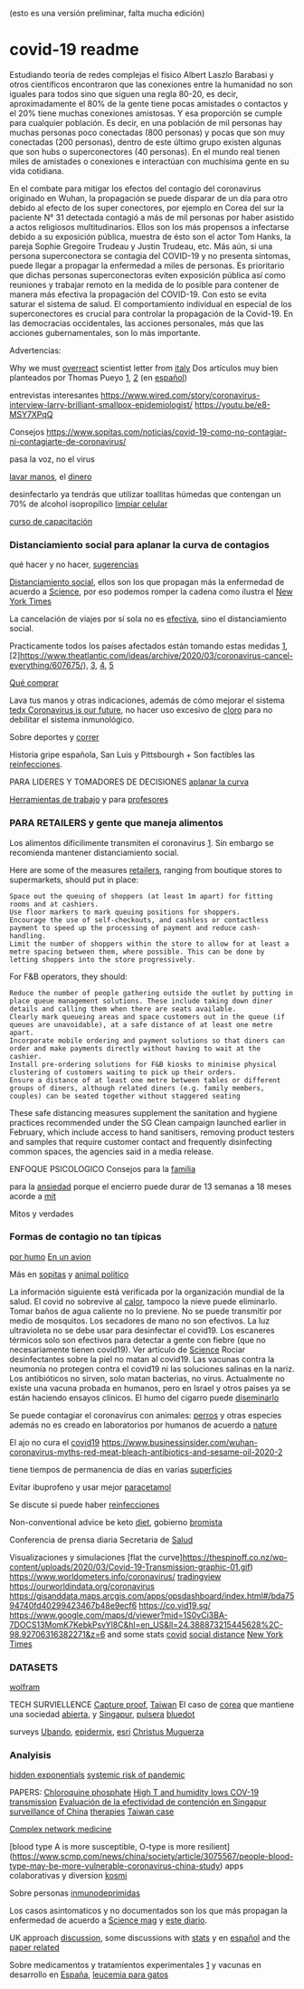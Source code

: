 (esto es una versión preliminar, falta mucha edición)

# covid-19 readme


Estudiando teoría de redes complejas el físico Albert Laszlo Barabasi y otros científicos encontraron que las conexiones entre la humanidad no son iguales para todos sino que siguen una regla 80-20, es decir, aproximadamente el 80% de la gente tiene pocas amistades o contactos y el 20% tiene muchas conexiones amistosas. Y esa proporción se cumple para cualquier población. Es decir, en una población de mil personas hay muchas personas poco conectadas (800 personas) y pocas que son muy conectadas (200 personas), dentro de este último grupo existen algunas que son hubs o superconectores (40 personas). En el mundo real tienen miles de amistades o conexiones e interactúan con muchísima gente en su vida cotidiana. 

En el combate para mitigar los efectos del contagio del coronavirus originado en Wuhan, la propagación se puede disparar de un día para otro debido al efecto de los super conectores, por ejemplo en Corea del sur la paciente N° 31 detectada contagió a más de mil personas por haber asistido a actos religiosos multitudinarios. Ellos son los más propensos a infectarse debido a su exposición pública, muestra de ésto son el actor Tom Hanks, la pareja Sophie Gregoire Trudeau y Justin Trudeau, etc. Más aún, si una persona superconectora se contagia del COVID-19 y no presenta síntomas, puede llegar a propagar la enfermedad a miles de personas. Es prioritario que dichas personas superconectoras eviten exposición pública así como reuniones y trabajar remoto en la medida de lo posible para contener de manera más efectiva la propagación del COVID-19. Con esto se evita saturar el sistema de salud. El comportamiento individual en especial de los superconectores es crucial para controlar la propagación de la Covid-19. En las democracias occidentales, las acciones personales, más que las acciones gubernamentales, son lo más importante.



Advertencias:

Why we must [overreact](https://mobile.twitter.com/nntaleb/status/1239243622916259841)
scientist letter from [italy](https://left.it/2020/03/13/covid_19-open-letter-from-italy-to-the-international-scientific-community/)
Dos artículos muy bien planteados por Thomas Pueyo [1](https://medium.com/@tomaspueyo/coronavirus-act-today-or-people-will-die-f4d3d9cd99ca), [2](https://medium.com/@tomaspueyo/coronavirus-the-hammer-and-the-dance-be9337092b56)  (en [español](https://medium.com/tomas-pueyo/coronavirus-el-martillo-y-la-danza-32abc4dd4ebb))



entrevistas interesantes
https://www.wired.com/story/coronavirus-interview-larry-brilliant-smallpox-epidemiologist/
https://youtu.be/e8-MSY7XPqQ 

Consejos
https://www.sopitas.com/noticias/covid-19-como-no-contagiar-ni-contagiarte-de-coronavirus/

pasa la voz, no el virus

[lavar manos](https://twitter.com/doctormacias/status/1238815897344753667?s=20), el [dinero](https://www.animalpolitico.com/2020/03/china-esta-lavando-el-dinero-para-prevenir-el-contagio-por-coronavirus/) 

desinfectarlo ya tendrás que utilizar toallitas húmedas que contengan un 70% de alcohol isopropílico [limpiar celular](https://www.sopitas.com/mientras-tanto/como-desinfectar-celular-para-prevenir-contagio-coronavirus-covid-19/)

[curso de capacitación](https://www.campusvirtualsp.org/es/node/28738)

### Distanciamiento social para aplanar la curva de contagios

qué hacer y no hacer, [sugerencias](https://www.theatlantic.com/family/archive/2020/03/coronavirus-what-does-social-distancing-mean/607927/)


[Distanciamiento social](https://directorsblog.nih.gov/2020/03/19/to-beat-covid-19-social-distancing-is-a-must/), ellos son los que propagan más la enfermedad de acuerdo a [Science](file:///home/juan/Descargas/science.abb3221.full.pdf), por eso podemos romper la cadena como ilustra el [New York Times](https://www.nytimes.com/2020/03/19/health/coronavirus-distancing-transmission.html)

La cancelación de viajes por sí sola no es [efectiva](https://www.sciencenews.org/article/coronavirus-pandemic-limit-spread-social-distancing-travel-bans), sino el distanciamiento social.


Practicamente todos los países afectados están tomando estas medidas [1](https://ma.ttias.be/government-act-corona-covid-19/), [2]https://www.theatlantic.com/ideas/archive/2020/03/coronavirus-cancel-everything/607675/), [3](https://www.flattenthecurve.com/), [4](https://staythefuckhome.com/), [5](https://www.vox.com/2020/3/10/21171481/coronavirus-us-cases-quarantine-cancellation)

[Qué comprar](https://www.excelsior.com.mx/comunidad/que-productos-comprar-ante-pandemia-por-coronavirus/1370325)

Lava tus manos y otras indicaciones, además de cómo mejorar el sistema [tedx Coronavirus is our future](https://youtu.be/Fqw-9yMV0sI), no hacer uso excesivo de [cloro](https://heraldodemexico.com.mx/pais/uso-excesivo-de-cloro-debilita-sistema-inmunologico-y-aumenta-riesgo-de-covid-19-coronavirus-limpieza-hipoclorito-sodio/) para no debilitar el sistema inmunológico.

Sobre deportes y [correr](https://diariodeltriatlon.es/art/14784/coronavirus-y-salir-a-correr-20-consejos-para-ejercitarte-sin-riesgos)


Historia gripe española, San Luis y Pittsbourgh + 
Son factibles las [reinfecciones](https://www.latimes.com/world-nation/story/2020-03-13/china-japan-korea-coronavirus-reinfection-test-positive).

PARA LIDERES Y TOMADORES DE DECISIONES
[aplanar la curva](https://elpais.com/ciencia/2020-03-11/objetivo-numero-uno-aplanar-la-curva-del-coronavirus.html)


[Herramientas de trabajo](https://techagainstcoronavirus.com/) y para [profesores](https://www.tonybates.ca/2020/03/09/advice-to-those-about-to-teach-online-because-of-the-corona-virus/)

### PARA RETAILERS y gente que maneja alimentos

Los alimentos difícilimente transmiten el coronavirus [1](https://www.fsai.ie/faq/coronavirus.html). Sin embargo se recomienda mantener distanciamiento social. 

Here are some of the measures [retailers](https://www.channelnewsasia.com/news/singapore/covid19-safe-distancing-recommendations-retail-restaurants-12560568), ranging from boutique stores to supermarkets, should put in place:

    Space out the queuing of shoppers (at least 1m apart) for fitting rooms and at cashiers.
    Use floor markers to mark queuing positions for shoppers.
    Encourage the use of self-checkouts, and cashless or contactless payment to speed up the processing of payment and reduce cash-handling.
    Limit the number of shoppers within the store to allow for at least a metre spacing between them, where possible. This can be done by letting shoppers into the store progressively.

For F&B operators, they should:

    Reduce the number of people gathering outside the outlet by putting in place queue management solutions. These include taking down diner details and calling them when there are seats available.
    Clearly mark queueing areas and space customers out in the queue (if queues are unavoidable), at a safe distance of at least one metre apart.
    Incorporate mobile ordering and payment solutions so that diners can order and make payments directly without having to wait at the cashier.
    Install pre-ordering solutions for F&B kiosks to minimise physical clustering of customers waiting to pick up their orders.
    Ensure a distance of at least one metre between tables or different groups of diners, although related diners (e.g. family members, couples) can be seated together without staggered seating

These safe distancing measures supplement the sanitation and hygiene practices recommended under the SG Clean campaign launched earlier in February, which include access to hand sanitisers, removing product testers and samples that require customer contact and frequently disinfecting common spaces, the agencies said in a media release.

ENFOQUE PSICOLOGICO
Consejos para la [familia](https://www.theguardian.com/world/2020/mar/13/the-family-lockdown-guide-how-to-emotionally-prepare-for-coronavirus-quarantine)

para la [ansiedad](https://www.theglobeandmail.com/canada/article-tips-for-managing-anxiety-during-the-covid-19-pandemic/) porque el encierro puede durar de 13 semanas a 18 meses acorde a [mit](https://www.technologyreview.com/s/615370/coronavirus-pandemic-social-distancing-18-months/) 

Mitos y verdades

### Formas de contagio no tan típicas


[por humo](https://www.lavanguardia.com/vida/20200319/474256797592/humo-tabaco-transportar-coronavirus.html)
[En un avion](https://www.nationalgeographic.com/science/2020/01/how-coronavirus-spreads-on-a-plane/)




Más en [sopitas](https://www.sopitas.com/noticias/coronavirus-mitos-realidades-oms-covid19/) y [animal político](https://animal.mx/2020/03/coronavirus-covid-19-respirar-aliento-toser/)

La información siguiente está verificada por la organización mundial de la salud.
El covid no sobrevive al [calor](https://www.who.int/emergencies/diseases/novel-coronavirus-2019/advice-for-public/myth-busters), tampoco la nieve puede eliminarlo. Tomar baños de agua caliente no lo previene.
No se puede transmitir por medio de mosquitos.
Los secadores de mano no son efectivos.
La luz ultravioleta no se debe usar para desinfectar el covid19. 
Los escaneres térmicos solo son efectivos para detectar a gente con fiebre (que no necesariamente tienen covid19). Ver artículo de [Science](https://science.sciencemag.org/content/367/6483/1177)
Rociar desinfectantes sobre la piel no matan al covid19.
Las vacunas contra la neumonía no protegen contra el covid19 ni las soluciones salinas en la nariz.
Los antibióticos no sirven, solo matan bacterias, no virus. Actualmente no existe una vacuna probada en humanos, pero en Israel y otros paises ya se están haciendo ensayos clínicos.
El humo del cigarro puede [diseminarlo](https://www.lavanguardia.com/vida/20200319/474256797592/humo-tabaco-transportar-coronavirus.html)

Se puede contagiar el coronavirus con animales: [perros](https://www.scmp.com/news/hong-kong/health-environment/article/3075993/coronavirus-hong-kong-confirms-second-dog) y otras especies además no es creado en laboratorios por humanos de acuerdo a [nature](https://www.nature.com/articles/s41591-020-0820-9)



El ajo no cura el [covid19](https://www.snopes.com/fact-check/garlic-cure-coronavirus/)
https://www.businessinsider.com/wuhan-coronavirus-myths-red-meat-bleach-antibiotics-and-sesame-oil-2020-2

tiene tiempos de permanencia de días en varias [superficies](https://www.technologyreview.com/s/615348/heres-how-long-the-coronavirus-can-stay-in-the-air-and-on-packages/)

Evitar ibuprofeno y usar mejor [paracetamol](https://www.bbc.com/mundo/noticias-51908565)

Se discute si puede haber [reinfecciones](https://www.bbc.com/mundo/noticias-51942887)


Non-conventional advice
be keto [diet](https://immunology.sciencemag.org/content/4/41/eaav2026), gobierno [bromista](https://youtu.be/Hks6Nq7g6P4)


Conferencia de prensa diaria Secretaria de [Salud](https://www.gob.mx/salud)



Visualizaciones y simulaciones
[flat the curve]https://thespinoff.co.nz/wp-content/uploads/2020/03/Covid-19-Transmission-graphic-01.gif)
https://www.worldometers.info/coronavirus/ [tradingview](https://www.tradingview.com/covid19/)
https://ourworldindata.org/coronavirus
https://gisanddata.maps.arcgis.com/apps/opsdashboard/index.html#/bda7594740fd40299423467b48e9ecf6
https://co.vid19.sg/ 
https://www.google.com/maps/d/viewer?mid=1S0vCi3BA-7DOCS13MomK7KebkPsvYl8C&hl=en_US&ll=24.388873215445628%2C-98.92706316382271&z=6
and some stats [covid](https://covid.bio/)
[social distance](https://socialdistancegame.com/)
[New York Times](https://www.nytimes.com/interactive/2020/03/22/world/coronavirus-spread.html)


### DATASETS

[wolfram](https://datarepository.wolframcloud.com/search/?i=coronavirus)

TECH SURVIELLENCE 
[Capture proof](https://web.captureproof.com/start/patient), [Taiwan](https://www.taiwannews.com.tw/en/news/3883845)
El caso de [corea](https://www.technologyreview.com/s/615329/coronavirus-south-korea-smartphone-app-quarantine/) que mantiene una sociedad [abierta](https://www.aier.org/article/south-korea-preseved-open-infection-rates-are-falling/), y [Singapur](https://www-technologyreview-com.cdn.ampproject.org/c/s/www.technologyreview.com/s/615353/singapore-is-the-model-for-how-to-handle-the-coronavirus/amp/), 
[pulsera](https://www.xataka.com/privacidad/esta-pulsera-permite-a-hong-kong-saber-se-cumple-cuarentena-rastreando-ubicacion-tiempo-real)
[bluedot](https://diginomica.com/how-canadian-ai-start-bluedot-spotted-coronavirus-anyone-else-had-clue)

surveys
[Ubando](https://docs.google.com/forms/d/e/1FAIpQLSflJmb93Qr8-laEKEpJerrYkw3Gn3h4O8qvPAtKU8KoiKJsrw/viewform), 
[epidermix](https://coronavirus.epidemixs.org/#/disclaimer), 
[esri](https://www.esri.com/about/newsroom/blog/coronavirus-world-connectivity-can-save-lives/)
[Christus Muguerza](https://cmuguerza.typeform.com/to/crkwG7)


### Analyisis
[hidden exponentials](https://medium.com/mit-media-lab/how-to-handle-hidden-exponentials-when-to-shift-from-thinking-about-the-probable-to-the-possible-a36a965d2210)
[systemic risk of pandemic](https://necsi.edu/systemic-risk-of-pandemic-via-novel-pathogens-coronavirus-a-note)

PAPERS:
[Chloroquine phosphate](https://www.ncbi.nlm.nih.gov/pubmed/32074550)
[High T and humidity lows COV-19 transmission](https://papers.ssrn.com/sol3/papers.cfm?abstract_id=3551767)
[Evaluación de la efectividad de contención en Singapur](https://www.cdc.gov/mmwr/volumes/69/wr/mm6911e1.htm)
[surveillance of China](http://weekly.chinacdc.cn/en/article/id/e53946e2-c6c4-41e9-9a9b-fea8db1a8f51)
[therapies](https://www.elsevier.com/__data/assets/pdf_file/0007/988648/COVID-19-Drug-Therapy_Mar-2020.pdf)
[Taiwan case](https://jamanetwork.com/journals/jama/fullarticle/2762689)

[Complex network medicine](https://www.biorxiv.org/content/10.1101/2020.03.22.002386v1)

[blood type A is more susceptible, O-type is more resilient]
(https://www.scmp.com/news/china/society/article/3075567/people-blood-type-may-be-more-vulnerable-coronavirus-china-study)
apps colaborativas y diversion [kosmi](https://app.kosmi.io/lobby)

Sobre personas [inmunodeprimidas](https://els-jbs-prod-cdn.literatumonline.com/pb/assets/raw/Health%20Advance/journals/healun/Article_2-1584647583070.pdf)

Los casos asintomaticos y no documentados son los que más propagan la enfermedad de acuerdo a [Science mag](https://science.sciencemag.org/content/early/2020/03/13/science.abb3221) y [este diario](https://www.repubblica.it/salute/medicina-e-ricerca/2020/03/16/news/coronavirus_studio_il_50-75_dei_casi_a_vo_sono_asintomatici_e_molto_contagiosi-251474302/).



UK approach [discussion](https://twitter.com/iandonald_psych/status/1238518371651649538), some discussions with [stats](https://www.statnews.com/2020/03/17/a-fiasco-in-the-making-as-the-coronavirus-pandemic-takes-hold-we-are-making-decisions-without-reliable-data/) y en [español](https://www.infobae.com/america/mundo/2020/03/17/la-advertencia-de-un-academico-y-epidemiologo-de-stanford-sobre-el-coronavirus-un-fiasco-en-ciernes/) and the [paper related](https://www.imperial.ac.uk/media/imperial-college/medicine/sph/ide/gida-fellowships/Imperial-College-COVID19-NPI-modelling-16-03-2020.pdf)


Sobre medicamentos y tratamientos experimentales [1](https://www.theguardian.com/world/2020/mar/18/japanese-flu-drug-clearly-effective-in-treating-coronavirus-says-china) y vacunas en desarrollo en [España](https://m.facebook.com/story.php?story_fbid=2294996533936282&id=100002778737805&sfnsn=scwspwa&d=w&vh=i&d=w&vh=i&extid=o5las0qFPQR9cmXl), [leucemia para gatos](https://www.scmp.com/news/asia/southeast-asia/article/3075604/coronavirus-singapore-start-thinks-cat-leukaemia-drug)




